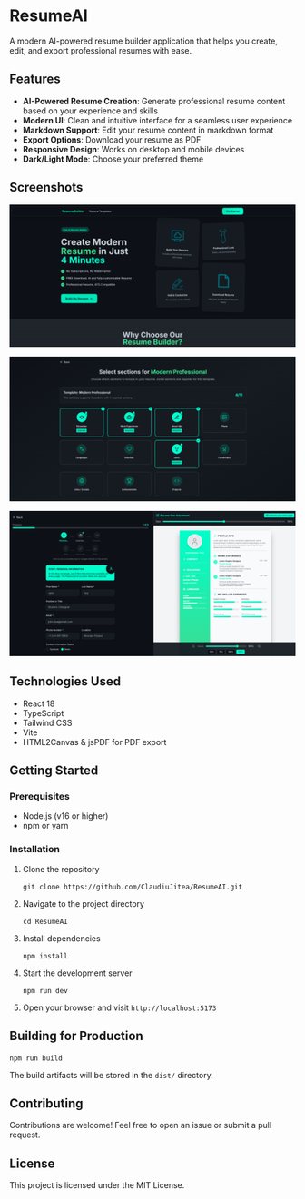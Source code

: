 # ResumeAI

A modern AI-powered resume builder application that helps you create, edit, and export professional resumes with ease.

## Features

- **AI-Powered Resume Creation**: Generate professional resume content based on your experience and skills
- **Modern UI**: Clean and intuitive interface for a seamless user experience
- **Markdown Support**: Edit your resume content in markdown format
- **Export Options**: Download your resume as PDF
- **Responsive Design**: Works on desktop and mobile devices
- **Dark/Light Mode**: Choose your preferred theme

## Screenshots

![Resume Builder Interface](./screenshoots/Screenshot01.png)

![Resume Preview](./screenshoots/Screenshot02.png)

![Export Options](./screenshoots/Screenshot03.png)

## Technologies Used

- React 18
- TypeScript
- Tailwind CSS
- Vite
- HTML2Canvas & jsPDF for PDF export

## Getting Started

### Prerequisites

- Node.js (v16 or higher)
- npm or yarn

### Installation

1. Clone the repository
   ```
   git clone https://github.com/ClaudiuJitea/ResumeAI.git
   ```

2. Navigate to the project directory
   ```
   cd ResumeAI
   ```

3. Install dependencies
   ```
   npm install
   ```

4. Start the development server
   ```
   npm run dev
   ```

5. Open your browser and visit `http://localhost:5173`

## Building for Production

```
npm run build
```

The build artifacts will be stored in the `dist/` directory.

## Contributing

Contributions are welcome! Feel free to open an issue or submit a pull request.

## License

This project is licensed under the MIT License.

